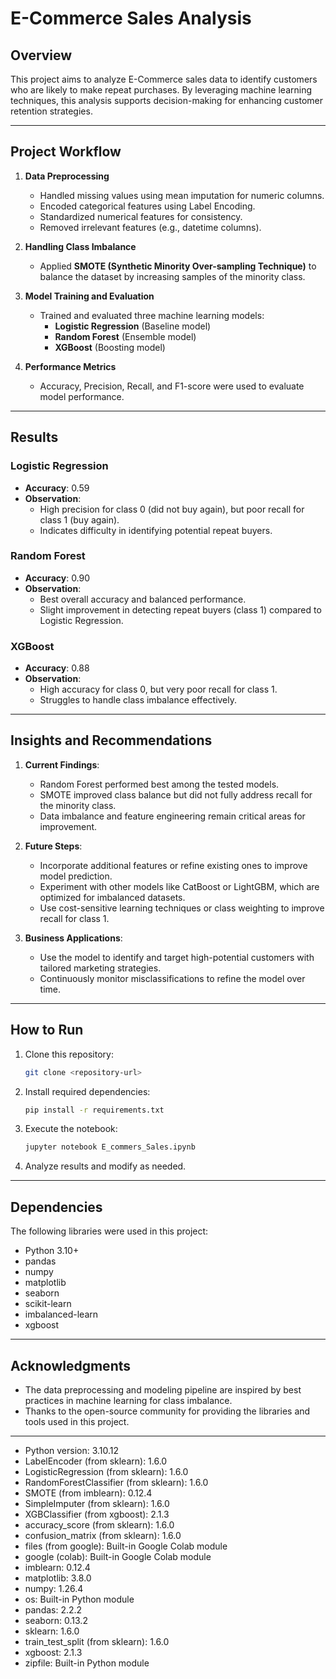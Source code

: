# E-Commerce Sales Analysis

## **Overview**
This project aims to analyze E-Commerce sales data to identify customers who are likely to make repeat purchases. By leveraging machine learning techniques, this analysis supports decision-making for enhancing customer retention strategies.

---

## **Project Workflow**
1. **Data Preprocessing**
    - Handled missing values using mean imputation for numeric columns.
    - Encoded categorical features using Label Encoding.
    - Standardized numerical features for consistency.
    - Removed irrelevant features (e.g., datetime columns).

2. **Handling Class Imbalance**
    - Applied **SMOTE (Synthetic Minority Over-sampling Technique)** to balance the dataset by increasing samples of the minority class.

3. **Model Training and Evaluation**
    - Trained and evaluated three machine learning models:
      - **Logistic Regression** (Baseline model)
      - **Random Forest** (Ensemble model)
      - **XGBoost** (Boosting model)
    
4. **Performance Metrics**
    - Accuracy, Precision, Recall, and F1-score were used to evaluate model performance.

---

## **Results**
### Logistic Regression
- **Accuracy**: 0.59
- **Observation**:
  - High precision for class 0 (did not buy again), but poor recall for class 1 (buy again).
  - Indicates difficulty in identifying potential repeat buyers.

### Random Forest
- **Accuracy**: 0.90
- **Observation**:
  - Best overall accuracy and balanced performance.
  - Slight improvement in detecting repeat buyers (class 1) compared to Logistic Regression.

### XGBoost
- **Accuracy**: 0.88
- **Observation**:
  - High accuracy for class 0, but very poor recall for class 1.
  - Struggles to handle class imbalance effectively.

---

## **Insights and Recommendations**
1. **Current Findings**:
    - Random Forest performed best among the tested models.
    - SMOTE improved class balance but did not fully address recall for the minority class.
    - Data imbalance and feature engineering remain critical areas for improvement.

2. **Future Steps**:
    - Incorporate additional features or refine existing ones to improve model prediction.
    - Experiment with other models like CatBoost or LightGBM, which are optimized for imbalanced datasets.
    - Use cost-sensitive learning techniques or class weighting to improve recall for class 1.

3. **Business Applications**:
    - Use the model to identify and target high-potential customers with tailored marketing strategies.
    - Continuously monitor misclassifications to refine the model over time.

---

## **How to Run**
1. Clone this repository:
   ```bash
   git clone <repository-url>
   ```

2. Install required dependencies:
   ```bash
   pip install -r requirements.txt
   ```

3. Execute the notebook:
   ```bash
   jupyter notebook E_commers_Sales.ipynb
   ```

4. Analyze results and modify as needed.

---

## **Dependencies**
The following libraries were used in this project:
- Python 3.10+
- pandas
- numpy
- matplotlib
- seaborn
- scikit-learn
- imbalanced-learn
- xgboost

---

## **Acknowledgments**
- The data preprocessing and modeling pipeline are inspired by best practices in machine learning for class imbalance.
- Thanks to the open-source community for providing the libraries and tools used in this project.

---


- Python version: 3.10.12
- LabelEncoder (from sklearn): 1.6.0
- LogisticRegression (from sklearn): 1.6.0
- RandomForestClassifier (from sklearn): 1.6.0
- SMOTE (from imblearn): 0.12.4
- SimpleImputer (from sklearn): 1.6.0
- XGBClassifier (from xgboost): 2.1.3
- accuracy_score (from sklearn): 1.6.0
- confusion_matrix (from sklearn): 1.6.0
- files (from google): Built-in Google Colab module
- google (colab): Built-in Google Colab module
- imblearn: 0.12.4
- matplotlib: 3.8.0
- numpy: 1.26.4
- os: Built-in Python module
- pandas: 2.2.2
- seaborn: 0.13.2
- sklearn: 1.6.0
- train_test_split (from sklearn): 1.6.0
- xgboost: 2.1.3
- zipfile: Built-in Python module

